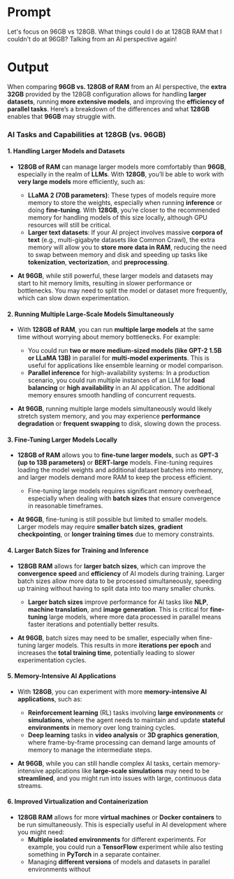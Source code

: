 # Prompt

Let's focus on 96GB vs 128GB. What things could I do at 128GB RAM that I couldn't do at 96GB? Talking from an AI perspective again!

# Output

When comparing **96GB vs. 128GB of RAM** from an AI perspective, the **extra 32GB** provided by the 128GB configuration allows for handling **larger datasets**, running **more extensive models**, and improving the **efficiency of parallel tasks**. Here’s a breakdown of the differences and what **128GB** enables that **96GB** may struggle with.

### AI Tasks and Capabilities at **128GB** (vs. 96GB)

#### 1. **Handling Larger Models and Datasets**
   - **128GB of RAM** can manage larger models more comfortably than **96GB**, especially in the realm of **LLMs**. With **128GB**, you’ll be able to work with **very large models** more efficiently, such as:
     - **LLaMA 2 (70B parameters)**: These types of models require more memory to store the weights, especially when running **inference** or doing **fine-tuning**. With **128GB**, you’re closer to the recommended memory for handling models of this size locally, although GPU resources will still be critical.
     - **Larger text datasets**: If your AI project involves massive **corpora of text** (e.g., multi-gigabyte datasets like Common Crawl), the extra memory will allow you to **store more data in RAM**, reducing the need to swap between memory and disk and speeding up tasks like **tokenization**, **vectorization**, and **preprocessing**.
   
   - **At 96GB**, while still powerful, these larger models and datasets may start to hit memory limits, resulting in slower performance or bottlenecks. You may need to split the model or dataset more frequently, which can slow down experimentation.

#### 2. **Running Multiple Large-Scale Models Simultaneously**
   - With **128GB of RAM**, you can run **multiple large models** at the same time without worrying about memory bottlenecks. For example:
     - You could run **two or more medium-sized models (like GPT-2 1.5B or LLaMA 13B)** in parallel for **multi-model experiments**. This is useful for applications like ensemble learning or model comparison.
     - **Parallel inference** for high-availability systems: In a production scenario, you could run multiple instances of an LLM for **load balancing** or **high availability** in an AI application. The additional memory ensures smooth handling of concurrent requests.

   - **At 96GB**, running multiple large models simultaneously would likely stretch system memory, and you may experience **performance degradation** or **frequent swapping** to disk, slowing down the process.

#### 3. **Fine-Tuning Larger Models Locally**
   - **128GB of RAM** allows you to **fine-tune larger models**, such as **GPT-3 (up to 13B parameters)** or **BERT-large** models. Fine-tuning requires loading the model weights and additional dataset batches into memory, and larger models demand more RAM to keep the process efficient.
     - Fine-tuning large models requires significant memory overhead, especially when dealing with **batch sizes** that ensure convergence in reasonable timeframes.
   
   - **At 96GB**, fine-tuning is still possible but limited to smaller models. Larger models may require **smaller batch sizes**, **gradient checkpointing**, or **longer training times** due to memory constraints.

#### 4. **Larger Batch Sizes for Training and Inference**
   - **128GB RAM** allows for **larger batch sizes**, which can improve the **convergence speed** and **efficiency** of AI models during training. Larger batch sizes allow more data to be processed simultaneously, speeding up training without having to split data into too many smaller chunks.
     - **Larger batch sizes** improve performance for AI tasks like **NLP**, **machine translation**, and **image generation**. This is critical for **fine-tuning** large models, where more data processed in parallel means faster iterations and potentially better results.
   
   - **At 96GB**, batch sizes may need to be smaller, especially when fine-tuning larger models. This results in more **iterations per epoch** and increases the **total training time**, potentially leading to slower experimentation cycles.

#### 5. **Memory-Intensive AI Applications**
   - With **128GB**, you can experiment with more **memory-intensive AI applications**, such as:
     - **Reinforcement learning** (RL) tasks involving **large environments** or **simulations**, where the agent needs to maintain and update **stateful environments** in memory over long training cycles.
     - **Deep learning** tasks in **video analysis** or **3D graphics generation**, where frame-by-frame processing can demand large amounts of memory to manage the intermediate steps.

   - **At 96GB**, while you can still handle complex AI tasks, certain memory-intensive applications like **large-scale simulations** may need to be **streamlined**, and you might run into issues with large, continuous data streams.

#### 6. **Improved Virtualization and Containerization**
   - **128GB RAM** allows for more **virtual machines** or **Docker containers** to be run simultaneously. This is especially useful in AI development where you might need:
     - **Multiple isolated environments** for different experiments. For example, you could run a **TensorFlow** experiment while also testing something in **PyTorch** in a separate container.
     - Managing **different versions** of models and datasets in parallel environments without